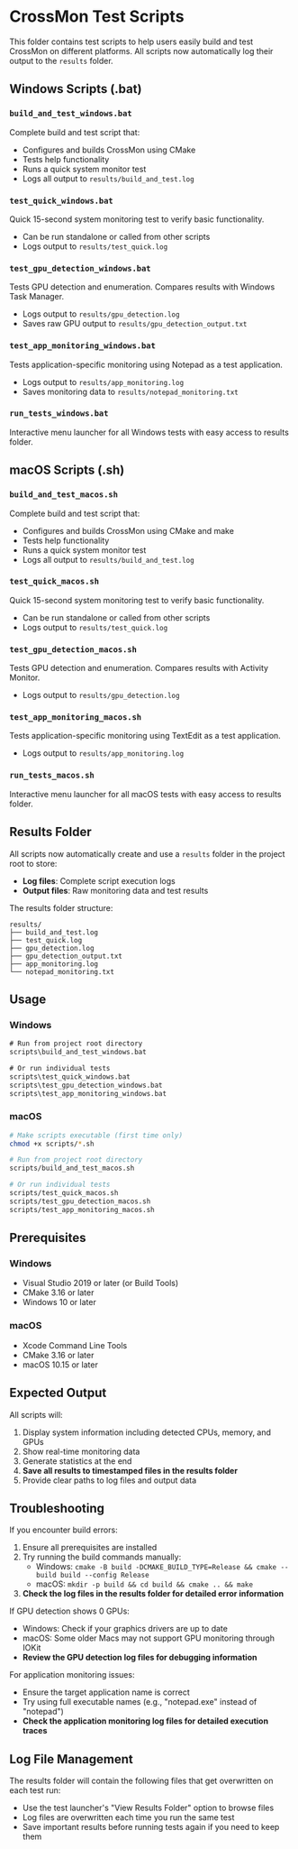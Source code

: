 # CrossMon Test Scripts

This folder contains test scripts to help users easily build and test CrossMon on different platforms. All scripts now automatically log their output to the `results` folder.

## Windows Scripts (.bat)

### `build_and_test_windows.bat`
Complete build and test script that:
- Configures and builds CrossMon using CMake
- Tests help functionality
- Runs a quick system monitor test
- Logs all output to `results/build_and_test.log`

### `test_quick_windows.bat`
Quick 15-second system monitoring test to verify basic functionality.
- Can be run standalone or called from other scripts
- Logs output to `results/test_quick.log`

### `test_gpu_detection_windows.bat`
Tests GPU detection and enumeration. Compares results with Windows Task Manager.
- Logs output to `results/gpu_detection.log`
- Saves raw GPU output to `results/gpu_detection_output.txt`

### `test_app_monitoring_windows.bat`
Tests application-specific monitoring using Notepad as a test application.
- Logs output to `results/app_monitoring.log`
- Saves monitoring data to `results/notepad_monitoring.txt`

### `run_tests_windows.bat`
Interactive menu launcher for all Windows tests with easy access to results folder.

## macOS Scripts (.sh)

### `build_and_test_macos.sh`
Complete build and test script that:
- Configures and builds CrossMon using CMake and make
- Tests help functionality  
- Runs a quick system monitor test
- Logs all output to `results/build_and_test.log`

### `test_quick_macos.sh`
Quick 15-second system monitoring test to verify basic functionality.
- Can be run standalone or called from other scripts
- Logs output to `results/test_quick.log`

### `test_gpu_detection_macos.sh`
Tests GPU detection and enumeration. Compares results with Activity Monitor.
- Logs output to `results/gpu_detection.log`

### `test_app_monitoring_macos.sh`
Tests application-specific monitoring using TextEdit as a test application.
- Logs output to `results/app_monitoring.log`

### `run_tests_macos.sh`
Interactive menu launcher for all macOS tests with easy access to results folder.

## Results Folder

All scripts now automatically create and use a `results` folder in the project root to store:
- **Log files**: Complete script execution logs
- **Output files**: Raw monitoring data and test results

The results folder structure:
```
results/
├── build_and_test.log
├── test_quick.log
├── gpu_detection.log
├── gpu_detection_output.txt
├── app_monitoring.log
└── notepad_monitoring.txt
```

## Usage

### Windows
```cmd
# Run from project root directory
scripts\build_and_test_windows.bat

# Or run individual tests
scripts\test_quick_windows.bat
scripts\test_gpu_detection_windows.bat
scripts\test_app_monitoring_windows.bat
```

### macOS
```bash
# Make scripts executable (first time only)
chmod +x scripts/*.sh

# Run from project root directory
scripts/build_and_test_macos.sh

# Or run individual tests
scripts/test_quick_macos.sh
scripts/test_gpu_detection_macos.sh  
scripts/test_app_monitoring_macos.sh
```

## Prerequisites

### Windows
- Visual Studio 2019 or later (or Build Tools)
- CMake 3.16 or later
- Windows 10 or later

### macOS
- Xcode Command Line Tools
- CMake 3.16 or later
- macOS 10.15 or later

## Expected Output

All scripts will:
1. Display system information including detected CPUs, memory, and GPUs
2. Show real-time monitoring data
3. Generate statistics at the end
4. **Save all results to timestamped files in the results folder**
5. Provide clear paths to log files and output data

## Troubleshooting

If you encounter build errors:
1. Ensure all prerequisites are installed
2. Try running the build commands manually:
   - Windows: `cmake -B build -DCMAKE_BUILD_TYPE=Release && cmake --build build --config Release`
   - macOS: `mkdir -p build && cd build && cmake .. && make`
3. **Check the log files in the results folder for detailed error information**

If GPU detection shows 0 GPUs:
- Windows: Check if your graphics drivers are up to date
- macOS: Some older Macs may not support GPU monitoring through IOKit
- **Review the GPU detection log files for debugging information**

For application monitoring issues:
- Ensure the target application name is correct
- Try using full executable names (e.g., "notepad.exe" instead of "notepad")
- **Check the application monitoring log files for detailed execution traces**

## Log File Management

The results folder will contain the following files that get overwritten on each test run:
- Use the test launcher's "View Results Folder" option to browse files
- Log files are overwritten each time you run the same test
- Save important results before running tests again if you need to keep them
